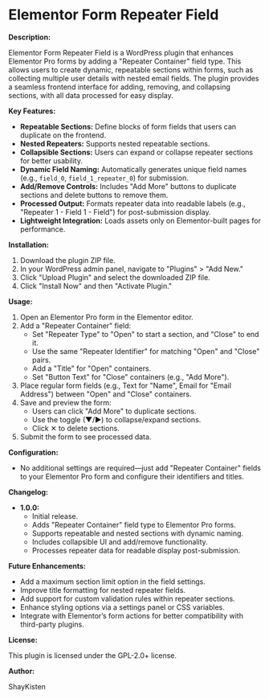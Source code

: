 # Elementor Form Repeater Field

**Description:**

Elementor Form Repeater Field is a WordPress plugin that enhances Elementor Pro forms by adding a "Repeater Container" field type. This allows users to create dynamic, repeatable sections within forms, such as collecting multiple user details with nested email fields. The plugin provides a seamless frontend interface for adding, removing, and collapsing sections, with all data processed for easy display.

**Key Features:**

* **Repeatable Sections:** Define blocks of form fields that users can duplicate on the frontend.
* **Nested Repeaters:** Supports nested repeatable sections.
* **Collapsible Sections:** Users can expand or collapse repeater sections for better usability.
* **Dynamic Field Naming:** Automatically generates unique field names (e.g., `field_0`, `field_1_repeater_0`) for submission.
* **Add/Remove Controls:** Includes "Add More" buttons to duplicate sections and delete buttons to remove them.
* **Processed Output:** Formats repeater data into readable labels (e.g., "Repeater 1 - Field 1 - Field") for post-submission display.
* **Lightweight Integration:** Loads assets only on Elementor-built pages for performance.

**Installation:**

1. Download the plugin ZIP file.
2. In your WordPress admin panel, navigate to "Plugins" > "Add New."
3. Click "Upload Plugin" and select the downloaded ZIP file.
4. Click "Install Now" and then "Activate Plugin."

**Usage:**

1. Open an Elementor Pro form in the Elementor editor.
2. Add a "Repeater Container" field:
   - Set "Repeater Type" to "Open" to start a section, and "Close" to end it.
   - Use the same "Repeater Identifier" for matching "Open" and "Close" pairs.
   - Add a "Title" for "Open" containers.
   - Set "Button Text" for "Close" containers (e.g., "Add More").
3. Place regular form fields (e.g., Text for "Name", Email for "Email Address") between "Open" and "Close" containers.
4. Save and preview the form:
   - Users can click "Add More" to duplicate sections.
   - Use the toggle (▼/▶) to collapse/expand sections.
   - Click ✕ to delete sections.
5. Submit the form to see processed data.

**Configuration:**

* No additional settings are required—just add "Repeater Container" fields to your Elementor Pro form and configure their identifiers and titles.

**Changelog:**

* **1.0.0:**
  * Initial release.
  * Adds "Repeater Container" field type to Elementor Pro forms.
  * Supports repeatable and nested sections with dynamic naming.
  * Includes collapsible UI and add/remove functionality.
  * Processes repeater data for readable display post-submission.

**Future Enhancements:**

* Add a maximum section limit option in the field settings.
* Improve title formatting for nested repeater fields.
* Add support for custom validation rules within repeater sections.
* Enhance styling options via a settings panel or CSS variables.
* Integrate with Elementor’s form actions for better compatibility with third-party plugins.

**License:**

This plugin is licensed under the GPL-2.0+ license.

**Author:**

ShayKisten